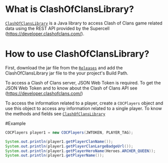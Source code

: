 # What is ClashOfClansLibrary?
[`ClashOfClansLibrary`](https://ranjithmasthikatte.github.io/ClashOfClansLibrary/) 
is a Java library to access Clash of Clans game related data using the REST API 
provided by the Supercell (https://developer.clashofclans.com/).

# How to use ClashOfClansLibrary?
First, download the jar file from the 
[`Releases`](https://github.com/ranjithmasthikatte/ClashOfClansLibrary/releases)
and add the ClashOfClansLibrary jar file to the your project's Build Path.

To access a Clash of Clans server, JSON Web Token is required. To get the JSON Web Token
and to know about the Clash of Clans API see (https://developer.clashofclans.com/)

To access the information related to a player, create a 
`COCPlayers` object and use this object to access any 
information related to a single player. To know the methods and fields see 
[`ClashOfClansLibrary`](https://ranjithmasthikatte.github.io/ClashOfClansLibrary/)

#Example
```.java
COCPlayers player1 = new COCPlayers(JWTOKEN, PLAYER_TAG);

System.out.println(player1.getPlayerClanName());
System.out.println(player1.getPlayerClanLargeBadgeUrl());
System.out.println(player1.getPlayerHeroName(Heroes.ARCHER_QUEEN));
System.out.println(player1.getPlayerName());
```